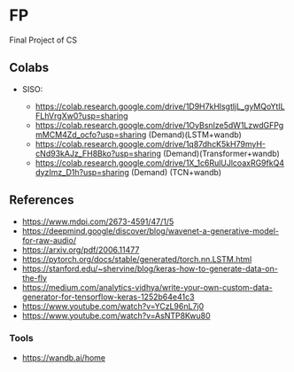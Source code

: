 # FP
Final Project of CS 

## Colabs

* SISO:
  
  - https://colab.research.google.com/drive/1D9H7kHlsgtljL_gyMQoYtILFLhVrgXw0?usp=sharing
  - https://colab.research.google.com/drive/1OyBsnIze5dW1LzwdGFPgmMCM4Zd_ocfo?usp=sharing (Demand)(LSTM+wandb)
  - https://colab.research.google.com/drive/1q87dhcK5kH79myH-cNd93kAJz_FH8Bko?usp=sharing (Demand)(Transformer+wandb)
  - https://colab.research.google.com/drive/1X_1c6RulUJlcoaxRG9fkQ4dyzImz_D1h?usp=sharing (Demand) (TCN+wandb)

## References

* https://www.mdpi.com/2673-4591/47/1/5
* https://deepmind.google/discover/blog/wavenet-a-generative-model-for-raw-audio/
* https://arxiv.org/pdf/2006.11477
* https://pytorch.org/docs/stable/generated/torch.nn.LSTM.html
* https://stanford.edu/~shervine/blog/keras-how-to-generate-data-on-the-fly
* https://medium.com/analytics-vidhya/write-your-own-custom-data-generator-for-tensorflow-keras-1252b64e41c3
* https://www.youtube.com/watch?v=YCzL96nL7j0
* https://www.youtube.com/watch?v=AsNTP8Kwu80

### Tools

* https://wandb.ai/home


